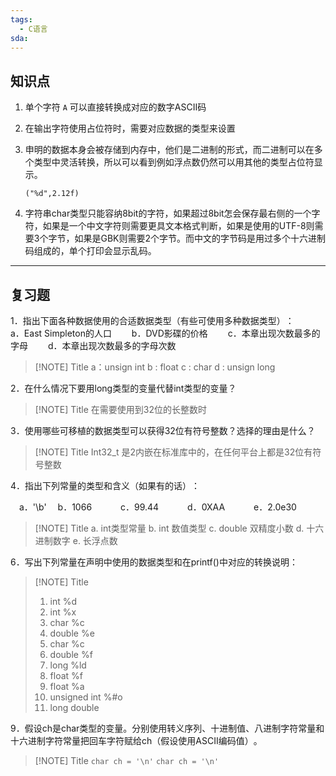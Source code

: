 ```yaml
---
tags:
  - C语言
sda:
---
```




## 知识点
1. 单个字符 `A` 可以直接转换成对应的数字ASCII码
2. 在输出字符使用占位符时，需要对应数据的类型来设置
3. 申明的数据本身会被存储到内存中，他们是二进制的形式，而二进制可以在多个类型中灵活转换，所以可以看到例如浮点数仍然可以用其他的类型占位符显示。

	`("%d",2.12f)`
3. 字符串char类型只能容纳8bit的字符，如果超过8bit怎会保存最右侧的一个字符，如果是一个中文字符则需要更具文本格式判断，如果是使用的UTF-8则需要3个字节，如果是GBK则需要2个字节。而中文的字节码是用过多个十六进制码组成的，单个打印会显示乱码。
***

## 复习题

1．指出下面各种数据使用的合适数据类型（有些可使用多种数据类型）​：　　
a．East Simpleton的人口　　
b．DVD影碟的价格　　
c．本章出现次数最多的字母　　
d．本章出现次数最多的字母次数

> [!NOTE] Title
> a：unsign int
> b : float
> c : char
> d : unsign long

2．在什么情况下要用long类型的变量代替int类型的变量？


> [!NOTE] Title
> 在需要使用到32位的长整数时


3．使用哪些可移植的数据类型可以获得32位有符号整数？选择的理由是什么？


> [!NOTE] Title
> Int32_t 是2内嵌在标准库中的，在任何平台上都是32位有符号整数


4．指出下列常量的类型和含义（如果有的话）​：

　a．'\b'
　b．1066　　
　c．99.44　　
　d．0XAA　　
　e．2.0e30


> [!NOTE] Title
> a. int类型常量
> b. int 数值类型
> c. double 双精度小数
> d. 十六进制数字
> e. 长浮点数

6．写出下列常量在声明中使用的数据类型和在printf()中对应的转换说明：

> [!NOTE] Title
> 1. int %d
> 2. int %x
> 3. char %c
> 4. double %e
> 5. char %c
> 6. double %f
> 7. long %ld
> 8. float %f
> 9. float %a
> 10. unsigned int %#o
> 11. long double

9．假设ch是char类型的变量。分别使用转义序列、十进制值、八进制字符常量和十六进制字符常量把回车字符赋给ch（假设使用ASCII编码值）​。


> [!NOTE] Title
> `char ch = '\n'`
> `char ch = '\n'`
